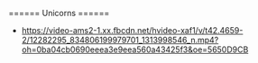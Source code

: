 ====== Unicorns ======

* https://video-ams2-1.xx.fbcdn.net/hvideo-xaf1/v/t42.4659-2/12282295_834806199979701_1313998546_n.mp4?oh=0ba04cb0690eeea3e9eea560a43425f3&oe=5650D9CB